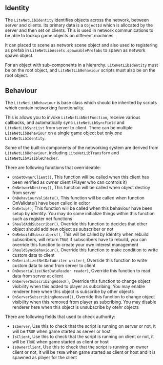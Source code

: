 ## Identity

The `LiteNetLibIdentity` identifies objects across the network, between server and clients. Its primary data is a `ObjectId` which is allocated by the server and then set on clients. This is used in network communications to be able to lookup game objects on different machines. 

It can placed to scene as network scene object and also used to registering as prefab in `LiteNetLibAssets.spawnablePrefabs` to spawn as network spawn object.

For an object with sub-components in a hierarchy. `LiteNetLibIdentity` must be on the root object, and `LiteNetLibBehaviour` scripts must also be on the root object.

## Behaviour

The `LiteNetLibBehaviour` is base class which should be inherited by scripts which contain networking functionality.

This is allows you to invoke `LiteNetLibNetFunction`, receive various callbacks, and automatically sync `LiteNetLibSyncField` and `LiteNetLibSyncList` from server to client. There can be multiple `LiteNetLibBehaviour` on a single game object but only one `LiteNetLibIdentity`. 

Some of the built-in components of the networking system are derived from `LiteNetLibBehaviour`, including `LiteNetLibTransform` and `LiteNetLibVisibleChecker`.

There are following functions that overrideable:
- `OnSetOwnerClient()`, This function will be called when this client has been verified as owner client (Player who can controls it)
- `OnNetworkDestroy()`, This function will be called when object destroy from server
- `OnBehaviourValidate()`, This function will be called when function OnValidate() have been called in editor
- `OnSetup()`, This function will be called when this behaviour have been setup by identity. You may do some initialize things within this function such as register net functions
- `ShouldAddSubscriber()`, Override this function to decides that other object should add new object as subscriber or not
- `OnRebuildSubscribers()`, This will be called by Identity when rebuild subscribers, will return `TRUE` if subscribers have to rebuild, you can override this function to create your own interest management
- `ShouldSyncBehaviour()`, Override this function to make condition to write custom data to client
- `OnSerialize(NetDataWriter writer)`, Override this function to write custom data to send from server to client
- `OnDeserialize(NetDataReader reader)`, Override this function to read data from server at client
- `OnServerSubscribingAdded()`, Override this function to change object visibility when this added to player as subcribing. You may enable renderer here when this object is subscribe by other objects
- `OnServerSubscribingRemoved()`, Override this function to change object visibility when this removed from player as subcribing. You may disable renderer here when this object is unsubscribe by otehr objects

There are following fields that used to check authority:
- `IsServer`, Use this to check that the script is running on server or not, it will be `TRUE` when game started as server or host
- `IsClient`, Use this to check that the script is running on client or not, it will be `TRUE` when game started as client or host
- `IsOwnerClient`, Use this to check that the script is running on owner client or not, it will be `TRUE` when game started as client or host and it is spawned as player for the client